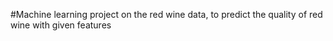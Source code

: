 #Machine learning project on the red wine data, to predict the quality of red wine with given features
